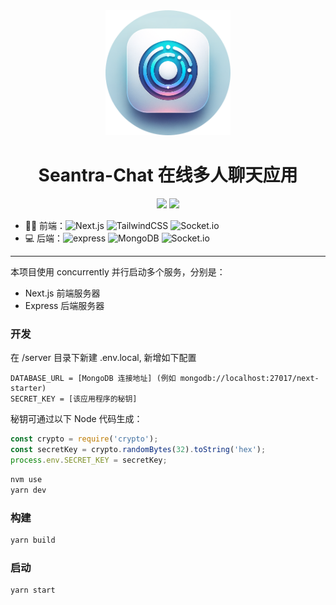 <div align="center">
  <img src="./client/src/app/icon.png" alt="logo" width="200px" />
</div>
<div align="center">
  <h1>Seantra-Chat 在线多人聊天应用</h1>
    <img src="https://img.shields.io/github/release/cloudmoonocus/seantra-chat" />
    <img src="https://img.shields.io/github/license/cloudmoonocus/seantra-chat.svgS" />
</div>

- 💁🏻 前端：![Next.js](https://img.shields.io/badge/Next.js-gray?logo=next.js
  ) ![TailwindCSS](https://img.shields.io/badge/TailwindCSS-gray?logo=TailwindCSS
  ) ![Socket.io](https://img.shields.io/badge/Socket.io-gray?logo=socketio
  )
- 💻 后端：![express](https://img.shields.io/badge/Express-gray?logo=express
  ) ![MongoDB](https://img.shields.io/badge/MongoDB-gray?logo=mongodb
  ) ![Socket.io](https://img.shields.io/badge/Socket.io-gray?logo=socketio
  )
- - -

本项目使用 concurrently 并行启动多个服务，分别是：

- Next.js 前端服务器
- Express 后端服务器

### 开发

在 /server 目录下新建 .env.local, 新增如下配置

```dotenv
DATABASE_URL = [MongoDB 连接地址] (例如 mongodb://localhost:27017/next-starter)
SECRET_KEY = [该应用程序的秘钥]
```

秘钥可通过以下 Node 代码生成：
```js
const crypto = require('crypto');
const secretKey = crypto.randomBytes(32).toString('hex');
process.env.SECRET_KEY = secretKey;
```

```bash
nvm use
yarn dev
```

### 构建

```bash
yarn build
```

### 启动

```bash
yarn start
```
